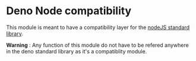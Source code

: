 # Deno Node compatibility

This module is meant to have a compatibility layer for the [nodeJS standard library](https://nodejs.org/docs/latest-v11.x/api/).

__Warning__ : Any function of this module do not have to be refered anywhere in the deno
 standard library as it's a compatiblity module.
